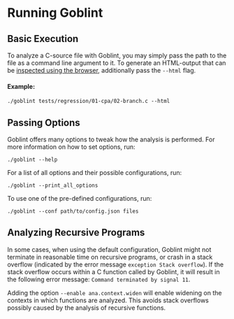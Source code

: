 # Running Goblint

## Basic Execution

To analyze a C-source file with Goblint, you may simply pass the path to the file as a command line argument to it.
To generate an HTML-output that can be [inspected using the browser](inspecting.md), additionally pass the `--html` flag.

#### Example:

```console
./goblint tests/regression/01-cpa/02-branch.c --html
```
## Passing Options

Goblint offers many options to tweak how the analysis is performed.
For more information on how to set options, run:

```console
./goblint --help
```

For a list of all options and their possible configurations, run:

```console
./goblint --print_all_options
```

To use one of the pre-defined configurations, run:

```console
./goblint --conf path/to/config.json files
```

## Analyzing Recursive Programs
In some cases, when using the default configuration, Goblint might not terminate in reasonable time on recursive programs, or
crash in a stack overflow (indicated by the error message `exception Stack overflow`). If the stack overflow occurs within a C function called by Goblint, it will result in the following error message: `Command terminated by signal 11`.

Adding the option `--enable ana.context.widen` will enable widening on the contexts in which functions are analyzed. This avoids stack overflows possibly caused by the analysis of recursive functions.
